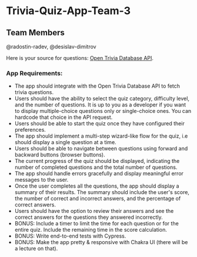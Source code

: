 # Trivia-Quiz-App-Team-3

## Team Members
@radostin-radev, @desislav-dimitrov

Here is your source for questions: [Open Trivia Database API](https://opentdb.com/api_config.php). 

### App Requirements:
- The app should integrate with the Open Trivia Database API to fetch trivia questions.
- Users should have the ability to select the quiz category, difficulty level, and the number of questions. It is up to you as a developer if you want to display multiple-choice questions only or single-choice ones. You can hardcode that choice in the API request.
- Users should be able to start the quiz once they have configured their preferences.
- The app should implement a multi-step wizard-like flow for the quiz, i.e should display a single question at a time. 
- Users should be able to navigate between questions using forward and backward buttons (browser buttons).
- The current progress of the quiz should be displayed, indicating the number of completed questions and the total number of questions.
- The app should handle errors gracefully and display meaningful error messages to the user.
- Once the user completes all the questions, the app should display a summary of their results. The summary should include the user's score, the number of correct and incorrect answers, and the percentage of correct answers.
- Users should have the option to review their answers and see the correct answers for the questions they answered incorrectly.
- BONUS: Include a timer to limit the time for each question or for the entire quiz. Include the remaining time in the score calculation.
- BONUS: Write end-to-end tests with Cypress.
- BONUS: Make the app pretty & responsive with Chakra UI (there will be a lecture on that).

